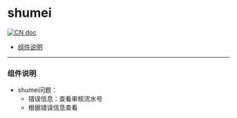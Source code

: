 # shumei

[![CN doc](https://img.shields.io/badge/文档-中文版-blue.svg)](shumei.md)

- [组件说明](#组件说明)

---

### 组件说明
*  shumei问题：
    * 错误信息：查看审核流水号
    * 根据错误信息查看